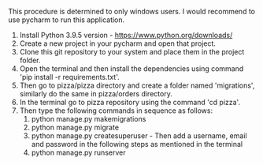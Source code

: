 This procedure is determined to only windows users. I would recommend to use pycharm to run this application.

1. Install Python 3.9.5 version - https://www.python.org/downloads/
2. Create a new project in your pycharm and open that project.
3. Clone this git repository to your system and place them in the project folder.
4. Open the terminal and then install the dependencies using command 'pip install -r requirements.txt'.
5. Then go to pizza/pizza directory and create a folder named 'migrations', similarly do the same in pizza/orders directory.
6. In the terminal go to pizza repository using the command 'cd pizza'.
7. Then type the following commands in sequence as follows:
      1. python manage.py makemigrations
      2. python manage.py migrate
      3. python manage.py createsuperuser - Then add a username, email and password in the following steps as mentioned in the terminal
      4. python manage.py runserver 
             
